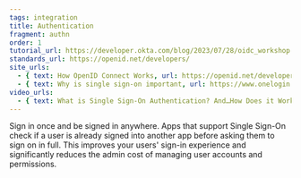 ```yaml
---
tags: integration
title: Authentication
fragment: authn
order: 1
tutorial_url: https://developer.okta.com/blog/2023/07/28/oidc_workshop
standards_url: https://openid.net/developers/
site_urls:
  - { text: How OpenID Connect Works, url: https://openid.net/developers/how-connect-works/ }
  - { text: Why is single sign-on important, url: https://www.onelogin.com/learn/why-sso-important }
video_urls:
  - { text: What is Single Sign-On Authentication? And…How Does it Work?, url: https://youtube.com/watch?v=Vp6kx4Sd_E0 }
---
```


Sign in once and be signed in anywhere. Apps that support Single Sign-On check if a user is already signed into another app before asking them to sign on in full. This improves your users' sign-in experience and significantly reduces the admin cost of managing user accounts and permissions.
